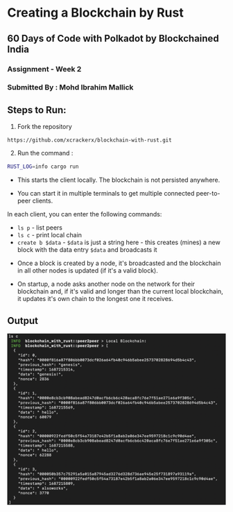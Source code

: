 # Creating a Blockchain by Rust

## 60 Days of Code with Polkadot by Blockchained India
### Assignment - Week 2
### Submitted By : Mohd Ibrahim Mallick


## Steps to Run:

1. Fork the repository 
```
https://github.com/xcrackerx/blockchain-with-rust.git
```

2. Run the command :
```bash
RUST_LOG=info cargo run
```

- This starts the client locally. The blockchain is not persisted anywhere.

- You can start it in multiple terminals to get multiple connected peer-to-peer clients.

In each client, you can enter the following commands:

* `ls p` - list peers
* `ls c` - print local chain
* `create b $data` - `$data` is just a string here - this creates (mines) a new block with the data entry `$data` and broadcasts it

- Once a block is created by a node, it's broadcasted and the blockchain in all other nodes is updated (if it's a valid block).

- On startup, a node asks another node on the network for their blockchain and, if it's valid and longer than the current local blockchain, it updates it's own chain to the longest one it receives.

## Output

![Output](/output.png)